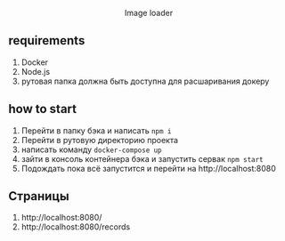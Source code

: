 <p align="center" >
  Image loader
</p>

## requirements
 1) Docker
 2) Node.js
 3) рутовая папка должна быть доступна для расшаривания докеру
## how to start
 1) Перейти в папку бэка и написать `npm i`  
 2) Перейти в рутовую директорию проекта 
 3) написать команду `docker-compose up`
 4) зайти в консоль контейнера бэка и запустить сервак `npm start`
 5) Подождать пока всё запустится и перейти на http://localhost:8080



## Страницы
 1) http://localhost:8080/
 2) http://localhost:8080/records
   


